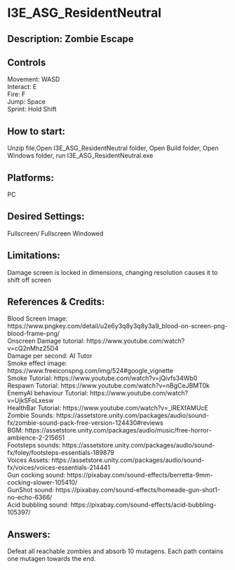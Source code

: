 # I3E_ASG_ResidentNeutral
## Description: Zombie Escape
## Controls
<p>Movement: WASD <br/>
Interact: E <br/>
Fire: F <br/>
Jump: Space <br/>
Sprint: Hold Shift<br/>
</p>

## How to start: 
<p>Unzip file,Open I3E_ASG_ResidentNeutral folder, Open Build folder, Open Windows folder, run I3E_ASG_ResidentNeutral.exe</p>

## Platforms:
<p>PC</p>

## Desired Settings: 
<p>Fullscreen/ Fullscreen Windowed</p>

## Limitations: 
<p>Damage screen is locked in dimensions, changing resolution causes it to shift off screen</p>

## References & Credits:
<p>Blood Screen Image: https://www.pngkey.com/detail/u2e6y3q8y3q8y3a9_blood-on-screen-png-blood-frame-png/ <br/>
Onscreen Damage tutorial: https://www.youtube.com/watch?v=cQ2nMhz25D4 <br/>
Damage per second: AI Tutor <br/>
Smoke effect image: https://www.freeiconspng.com/img/524#google_vignette <br/>
Smoke Tutorial: https://www.youtube.com/watch?v=jQivfs34Wb0 <br/>
Respawn Tutorial: https://www.youtube.com/watch?v=nBgCeJBMT0k <br/>
EnemyAI behaviour Tutorial: https://www.youtube.com/watch?v=UjkSFoLxesw <br/>
HealthBar Tutorial: https://www.youtube.com/watch?v=_lREXfAMUcE <br/>
Zombie Sounds: https://assetstore.unity.com/packages/audio/sound-fx/zombie-sound-pack-free-version-124430#reviews <br/>
BGM: https://assetstore.unity.com/packages/audio/music/free-horror-ambience-2-215651 <br/>
Footsteps sounds: https://assetstore.unity.com/packages/audio/sound-fx/foley/footsteps-essentials-189879 <br/>
Voices Assets: https://assetstore.unity.com/packages/audio/sound-fx/voices/voices-essentials-214441 <br/>
Gun cocking sound: https://pixabay.com/sound-effects/berretta-9mm-cocking-slower-105410/ <br/>
GunShot sound: https://pixabay.com/sound-effects/homeade-gun-shot1-no-echo-6366/ <br/>
Acid bubbling sound: https://pixabay.com/sound-effects/acid-bubbling-105397/ <br/>
</p>

## Answers:
<p>Defeat all reachable zombies and absorb 10 mutagens. Each path contains one mutagen towards the end.</p>
